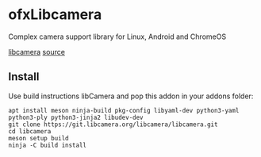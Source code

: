 # ofxLibcamera

Complex camera support library for Linux, Android and ChromeOS

[libcamera](https://libcamera.org/) [source](https://git.linuxtv.org/libcamera.git/) 


## Install

Use build instructions libCamera and pop this addon in your addons folder:

    apt install meson ninja-build pkg-config libyaml-dev python3-yaml python3-ply python3-jinja2 libudev-dev
    git clone https://git.libcamera.org/libcamera/libcamera.git
    cd libcamera
    meson setup build
    ninja -C build install

